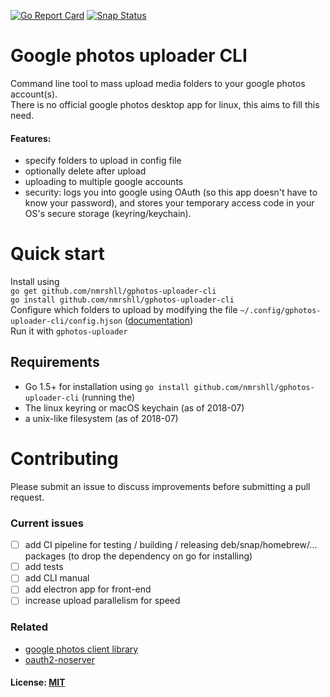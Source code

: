 [![Go Report Card](https://goreportcard.com/badge/github.com/nmrshll/gphotos-uploader-cli)](https://goreportcard.com/report/github.com/nmrshll/gphotos-uploader-cli)
[![Snap Status](https://build.snapcraft.io/badge/nmrshll/gphotos-uploader-cli.svg)](https://build.snapcraft.io/user/nmrshll/gphotos-uploader-cli)

# Google photos uploader CLI
Command line tool to mass upload media folders to your google photos account(s).    
There is no official google photos desktop app for linux, this aims to fill this need.    
#### Features:
- specify folders to upload in config file
- optionally delete after upload
- uploading to multiple google accounts
- security: logs you into google using OAuth (so this app doesn't have to know your password), and stores your temporary access code in your OS's secure storage (keyring/keychain).

# Quick start
Install using     
`go get github.com/nmrshll/gphotos-uploader-cli`    
`go install github.com/nmrshll/gphotos-uploader-cli`    
Configure which folders to upload by modifying the file `~/.config/gphotos-uploader-cli/config.hjson` ([documentation](./docs/configuration.md))    
Run it with `gphotos-uploader`    

## Requirements
- Go 1.5+ for installation using `go install github.com/nmrshll/gphotos-uploader-cli` (running the)
- The linux keyring or macOS keychain (as of 2018-07)
- a unix-like filesystem (as of 2018-07)

# Contributing
Please submit an issue to discuss improvements before submitting a pull request.    

### Current issues
- [ ] add CI pipeline for testing / building / releasing deb/snap/homebrew/... packages (to drop the dependency on go for installing)
- [ ] add tests
- [ ] add CLI manual
- [ ] add electron app for front-end
- [ ] increase upload parallelism for speed

### Related
- [google photos client library](github.com/nmrshll/google-photos-api-client-go)
- [oauth2-noserver](github.com/nmrshll/oauth2ns)


#### License: [MIT](./.docs/LICENSE)
